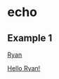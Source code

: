 # echo

## Example 1

[Ryan](- "greeting=GetPersonalisedGreeting(TEXT)")

[Hello Ryan!](- "?greeting")





